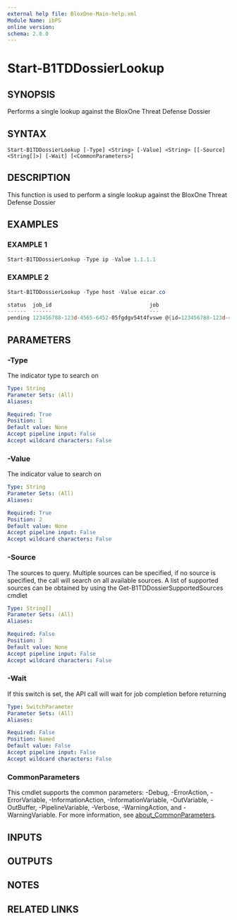 ```yaml
---
external help file: BloxOne-Main-help.xml
Module Name: ibPS
online version:
schema: 2.0.0
---
```


# Start-B1TDDossierLookup

## SYNOPSIS
Performs a single lookup against the BloxOne Threat Defense Dossier

## SYNTAX

```
Start-B1TDDossierLookup [-Type] <String> [-Value] <String> [[-Source] <String[]>] [-Wait] [<CommonParameters>]
```

## DESCRIPTION
This function is used to perform a single lookup against the BloxOne Threat Defense Dossier

## EXAMPLES

### EXAMPLE 1
```powershell
Start-B1TDDossierLookup -Type ip -Value 1.1.1.1
```

### EXAMPLE 2
```powershell
Start-B1TDDossierLookup -Type host -Value eicar.co

status  job_id                               job
------  ------                               ---                                                                                                                                                                                                                                               
pending 123456788-123d-4565-6452-05fgdgv54t4fvswe @{id=123456788-123d-4565-6452-05fgdgv54t4fvswe; state=created; status=pending; create_ts=1709744367885; create_time=2024-03-06T16:59:27.88511568Z; start_ts=1709744367885; start_time=2024-03-06T16:59:27.88511568Z; request_ttl=0; result_ttl=3600; p…
```

## PARAMETERS

### -Type
The indicator type to search on

```yaml
Type: String
Parameter Sets: (All)
Aliases:

Required: True
Position: 1
Default value: None
Accept pipeline input: False
Accept wildcard characters: False
```

### -Value
The indicator value to search on

```yaml
Type: String
Parameter Sets: (All)
Aliases:

Required: True
Position: 2
Default value: None
Accept pipeline input: False
Accept wildcard characters: False
```

### -Source
The sources to query.
Multiple sources can be specified, if no source is specified, the call will search on all available sources.
A list of supported sources can be obtained by using the Get-B1TDDossierSupportedSources cmdlet

```yaml
Type: String[]
Parameter Sets: (All)
Aliases:

Required: False
Position: 3
Default value: None
Accept pipeline input: False
Accept wildcard characters: False
```

### -Wait
If this switch is set, the API call will wait for job completion before returning

```yaml
Type: SwitchParameter
Parameter Sets: (All)
Aliases:

Required: False
Position: Named
Default value: False
Accept pipeline input: False
Accept wildcard characters: False
```

### CommonParameters
This cmdlet supports the common parameters: -Debug, -ErrorAction, -ErrorVariable, -InformationAction, -InformationVariable, -OutVariable, -OutBuffer, -PipelineVariable, -Verbose, -WarningAction, and -WarningVariable. For more information, see [about_CommonParameters](http://go.microsoft.com/fwlink/?LinkID=113216).

## INPUTS

## OUTPUTS

## NOTES

## RELATED LINKS
